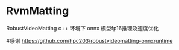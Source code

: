# RvmMatting
RobustVideoMatting c++ 环境下 onnx 模型fp16推理及速度优化

#感谢
https://github.com/hpc203/robustvideomatting-onnxruntime
